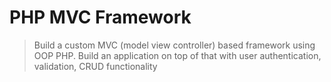 # PHP MVC Framework

> Build a custom MVC (model view controller) based framework using OOP PHP. Build an application on top of that with user authentication, validation, CRUD functionality